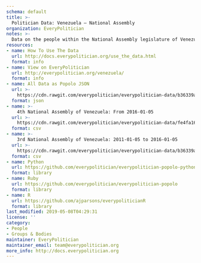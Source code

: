 ```yaml
---
schema: default
title: >-
  Politician Data: Venezuela — National Assembly
organization: EveryPolitician
notes: >-
  Data on the people within the National Assembly legislature of Venezuela.
resources:
- name: How To Use The Data
  url: http://docs.everypolitician.org/use_the_data.html
  format: info
- name: View on EveryPolitician
  url: http://everypolitician.org/venezuela/
  format: info
- name: All Data as Popolo JSON
  url: >-
    https://cdn.rawgit.com/everypolitician/everypolitician-data/b36339abec45a13d4025b4e6c0885357b7dcf461/data/Venezuela/Assembly/ep-popolo-v1.0.json
  format: json
- name: >-
    4th National Assembly of Venezuela: From 2016-01-05
  url: >-
    https://cdn.rawgit.com/everypolitician/everypolitician-data/fe4fa166aac187958b9e215f8ff45e1f0ccba84b/data/Venezuela/Assembly/term-4.csv
  format: csv
- name: >-
    3rd National Assembly of Venezuela: 2011-01-05 to 2016-01-05
  url: >-
    https://cdn.rawgit.com/everypolitician/everypolitician-data/b36339abec45a13d4025b4e6c0885357b7dcf461/data/Venezuela/Assembly/term-3.csv
  format: csv
- name: Python
  url: https://github.com/everypolitician/everypolitician-popolo-python
  format: library
- name: Ruby
  url: https://github.com/everypolitician/everypolitician-popolo
  format: library
- name: R
  url: https://github.com/ajparsons/everypoliticianR
  format: library
last_modified: 2019-05-08T04:29:31
license: ''
category:
- People
- Groups & Bodies
maintainer: EveryPolitician
maintainer_email: team@everypolitician.org
more_info: http://docs.everypolitician.org
---
```

